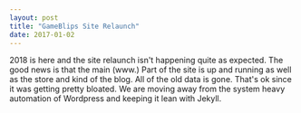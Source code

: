 ```yaml
---
layout: post
title: "GameBlips Site Relaunch"
date: 2017-01-02
---
```


2018 is here and the site relaunch isn't happening quite as expected. The good news is that the main (www.) Part of the site is up and running as well as the store and kind of the blog. All of the old data is gone. That's ok since it was getting pretty bloated. We are moving away from the system heavy automation of Wordpress and keeping it lean with Jekyll. 

